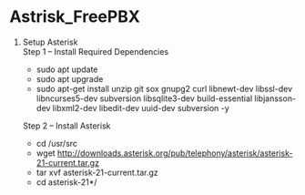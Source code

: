 # Astrisk_FreePBX

1. Setup Asterisk<br> 
    Step 1 – Install Required Dependencies<br> 
    * sudo apt update <br> 
    * sudo apt upgrade<br> 
    * sudo apt-get install unzip git sox gnupg2 curl libnewt-dev libssl-dev libncurses5-dev subversion libsqlite3-dev build-essential libjansson-dev libxml2-dev libedit-dev uuid-dev subversion -y<br> 

    Step 2 – Install Asterisk
    * cd /usr/src
    * wget http://downloads.asterisk.org/pub/telephony/asterisk/asterisk-21-current.tar.gz
    * tar xvf asterisk-21-current.tar.gz
    * cd asterisk-21*/

    